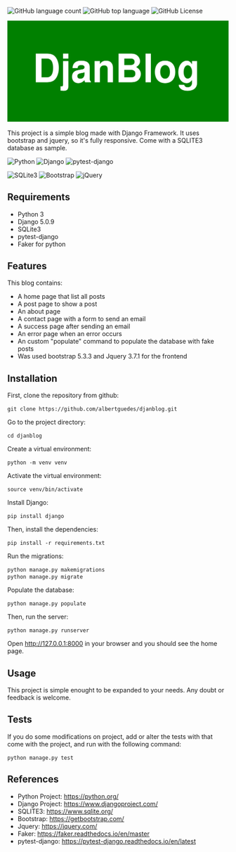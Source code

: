 ![GitHub language count](https://img.shields.io/github/languages/count/albertguedes/djanblog-simple-python-blog)
![GitHub top language](https://img.shields.io/github/languages/top/albertguedes/djanblog-simple-python-blog)
![GitHub License](https://img.shields.io/github/license/albertguedes/djanblog-simple-python-blog)

![djanblog](docs/images/logo.svg)

This project is a simple blog made with Django Framework.
It uses bootstrap and jquery, so it's fully responsive.
Come with a SQLITE3 database as sample.

![Python](https://img.shields.io/badge/python-3670A0?style=for-the-badge&logo=python&logoColor=ffdd54)
![Django](https://img.shields.io/badge/django-092E20?style=for-the-badge&logo=django&logoColor=ffdd54)
![pytest-django](https://img.shields.io/badge/pytest-django-FFDD54?style=for-the-badge&logo=pytest-django&logoColor=000000)

![SQLite3](https://img.shields.io/badge/sqlite3-000000?style=for-the-badge&logo=sqlite3&logoColor=ffdd54)
![Bootstrap](https://img.shields.io/badge/bootstrap-563D7C?style=for-the-badge&logo=bootstrap&logoColor=white)
![jQuery](https://img.shields.io/badge/jquery-0769AD?style=for-the-badge&logo=jquery&logoColor=white)

## Requirements

- Python 3
- Django 5.0.9
- SQLite3
- pytest-django 
- Faker for python

## Features

This blog contains:

- A home page that list all posts
- A post page to show a post 
- An about page
- A contact page with a form to send an email
- A success page after sending an email
- An error page when an error occurs
- An custom "populate" command to populate the database with fake posts
- Was used bootstrap 5.3.3 and Jquery 3.7.1 for the frontend

## Installation

First, clone the repository from github:

```
git clone https://github.com/albertguedes/djanblog.git
```

Go to the project directory:

```
cd djanblog
```

Create a virtual environment:

```
python -m venv venv
```

Activate the virtual environment:

```
source venv/bin/activate
```

Install Django:

``` 
pip install django
```

Then, install the dependencies:

```
pip install -r requirements.txt
```

Run the migrations:

```
python manage.py makemigrations
python manage.py migrate
```

Populate the database:

```
python manage.py populate
```

Then, run the server:

```
python manage.py runserver
```

Open http://127.0.0.1:8000 in your browser and you should see the home page.

## Usage 

This project is simple enought to be expanded to your needs.
Any doubt or feedback is welcome.

## Tests

If you do some modifications on project, add or alter the tests with that come 
with the project, and run with the following command:

```
python manage.py test
```

## References

- Python Project: https://python.org/
- Django Project: https://www.djangoproject.com/
- SQLITE3: https://www.sqlite.org/
- Bootstrap: https://getbootstrap.com/
- Jquery: https://jquery.com/
- Faker: https://faker.readthedocs.io/en/master
- pytest-django: https://pytest-django.readthedocs.io/en/latest
